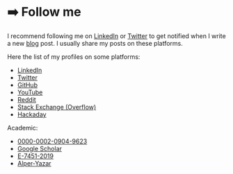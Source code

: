 # ➡️ Follow me

I recommend following me on [LinkedIn](https://www.linkedin.com/in/alperyazar)
or [Twitter](https://twitter.com/alper_yazar) to get notified when I write a new
[blog](https://blog.ayazar.dev) post. I usually share my posts on these platforms.

Here the list of my profiles on some platforms:

- [LinkedIn](https://www.linkedin.com/in/alperyazar)
- [Twitter](https://twitter.com/alper_yazar)
- [GitHub](https://github.com/alperyazar)
- [YouTube](https://www.youtube.com/@ayazar)
- [Reddit](https://www.reddit.com/user/ayazar/)
- [Stack Exchange (Overflow)](https://stackexchange.com/users/1966184/alper-y)
- [Hackaday](https://hackaday.io/ayazar)

Academic:

- [0000-0002-0904-9623](https://orcid.org/0000-0002-0904-9623)
- [Google Scholar](https://scholar.google.com.tr/citations?hl=tr&user=yLCD7acAAAAJ)
- [E-7451-2019](https://publons.com/researcher/E-7451-2019/)
- [Alper-Yazar](https://www.researchgate.net/profile/Alper-Yazar)
